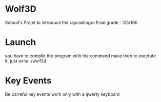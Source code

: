 # Wolf3D

School's Projet to introduce the raycasting\n
Final grade : 125/100

# Launch

you have to compile the program with the command make
then to exectute it, just write ./wolf3d

# Key Events

Be carreful key events work only with a qwerty keyboard
